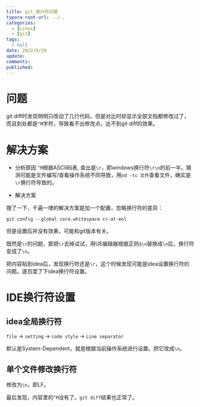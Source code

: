 ```yaml
---
title: git_换行符问题
typora-root-url: ../..
categories:
  - [Linux]
  - [git]
tags:
  - null 
date: 2022/8/29
update:
comments:
published:
---
```


# 问题

git diff时发现明明只改动了几行代码，但是对比时却显示全部文档都修改过了，而且到处都是`^M`字符，导致看不出修改点，达不到git diff的效果。

# 解决方案

- 分析原因
  `^M`根据ASCII码表, 查出是`\r`，即windows换行符`\r\n`的前一半。猜测可能是文件编写/查看操作系统不同导致，用`od -tc 文件`查看文件，确实是`\r`换行符导致的。

- 解决方案

搜了一下，千遍一律的解决方案是加一个配置，忽略换行符的差异：

```shell
git config --global core.whitespace cr-at-eol  
```

但是设置后并没有效果，可能和git版本有关。

既然是`\r`的问题，那把`\r`去掉试试，用UE编辑器根据正则`$\n`替换成`\n`后，换行符变成了`\n`。

把内容贴到idea后，发现换行符还是`\r`，这个时候发现可能是idea设置换行符的问题。遂百度了下idea换行符设置。

# IDE换行符设置

## idea全局换行符

`file` -> `setting` -> `code style` -> `Line separator`

默认是System-Dependent，就是根据当前操作系统进行设置。把它改成`\n`。

## 单个文件修改换行符

修改为`\n`，即LF。

最后发现，内容里的`^M`没有了。`git diff`结果也正常了。

